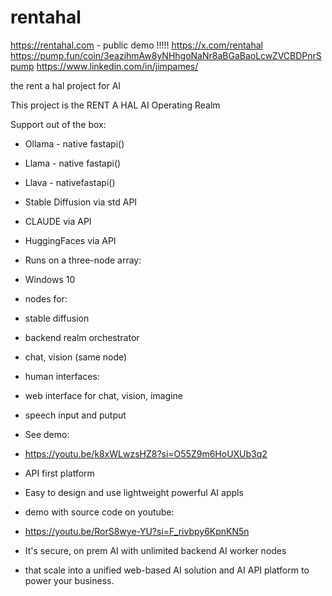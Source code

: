 # rentahal
https://rentahal.com  - public demo !!!!!
https://x.com/rentahal
https://pump.fun/coin/3eazihmAw8yNHhgoNaNr8aBGaBaoLcwZVCBDPnrSpump
https://www.linkedin.com/in/jimpames/



the rent a hal project for AI

This project is the RENT A HAL AI Operating Realm

Support out of the box:
- Ollama - native fastapi()
- Llama - native fastapi()
- Llava - nativefastapi()
- Stable Diffusion via std API
- CLAUDE via API
- HuggingFaces via API

- Runs on a three-node array:
- Windows 10
- nodes for:
- stable diffusion
- backend realm orchestrator 
- chat, vision (same node)

- human interfaces:
- web interface for chat, vision, imagine
- speech input and putput
- See demo:
- https://youtu.be/k8xWLwzsHZ8?si=O55Z9m6HoUXUb3q2

- API first platform

- Easy to design and use lightweight powerful AI appls
- demo with source code on youtube:
- https://youtu.be/RorS8wye-YU?si=F_rivbpy6KpnKN5n

- It's secure, on prem AI with unlimited backend AI worker nodes
- that scale into a unified web-based AI solution and AI API platform to power your business.
